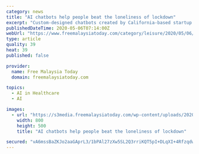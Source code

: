 ```yaml
---
category: news
title: "AI chatbots help people beat the loneliness of lockdown"
excerpt: "Custom-designed chatbots created by California-based startup Replika are intended to be virtual friends for people needing a connection."
publishedDateTime: 2020-05-06T07:14:00Z
webUrl: "https://www.freemalaysiatoday.com/category/leisure/2020/05/06/ai-chatbots-help-people-beat-the-loneliness-of-lockdown/"
type: article
quality: 39
heat: 39
published: false

provider:
  name: Free Malaysia Today
  domain: freemalaysiatoday.com

topics:
  - AI in Healthcare
  - AI

images:
  - url: "https://s3media.freemalaysiatoday.com/wp-content/uploads/2020/05/chatbot-AFP-Lifestyle.jpg"
    width: 800
    height: 500
    title: "AI chatbots help people beat the loneliness of lockdown"

secured: "vA6mssBaZKJo2aaGAprL3/1bPAl27zXw5SL2Q3rriKQT5pI+DLqXI+4RfzqdwSNaseR5mok8C1yfGqz90EPPC5axb8NweRpapJuKaTO4/ww3hIpTGag6Nd3UWE+bFGE7/K1jkrRQSWN9rI9jUTjfbUC+TC9vYGK1dcOcDI8Z301fZbLJCdQNqnb5rtCCvykXrgE5AeSsTaOzwIK6WKPgXIGuzbAdTNKiQ4xQ02C6//9JhZWt1HhTci7P0DyiArCa5pYtFUMUDEGUgx92zIQtqRGuE7Hnk15FYk/rd04gxSRf9CuVnL0QaFMYCm4Y9Ybv;NW3GlXjw8HnHecrvjv7qSQ=="
---
```


